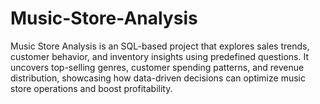 # Music-Store-Analysis
Music Store Analysis is an SQL-based project that explores sales trends, customer behavior, and inventory insights using predefined questions. It uncovers top-selling genres, customer spending patterns, and revenue distribution, showcasing how data-driven decisions can optimize music store operations and boost profitability.
